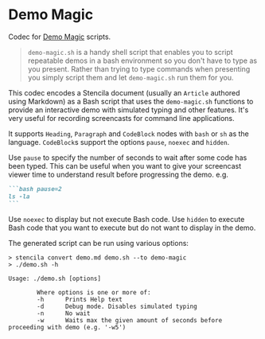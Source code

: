 # Demo Magic

Codec for [Demo Magic](https://github.com/paxtonhare/demo-magic) scripts.

> `demo-magic.sh` is a handy shell script that enables you to script
> repeatable demos in a bash environment so you don't have to type as
> you present. Rather than trying to type commands when presenting you
> simply script them and let `demo-magic.sh` run them for you.

This codec encodes a Stencila document (usually an `Article` authored using
Markdown) as a Bash script that uses the `demo-magic.sh` functions to
provide an interactive demo with simulated typing and other features.
It's very useful for recording screencasts for command line applications.

It supports `Heading`, `Paragraph` and `CodeBlock` nodes with `bash` or
`sh` as the language. `CodeBlock`s support the options `pause`, `noexec` and `hidden`.

Use `pause` to specify the number of seconds to wait after some code has been typed. This can be useful when you want to give your screencast viewer time to understand result before progressing the demo. e.g.

````markdown
```bash pause=2
ls -la
```
````

Use `noexec` to display but not execute Bash code. Use `hidden` to execute Bash code that you want to execute but do not want to display in the demo.

The generated script can be run using various options:

```console
> stencila convert demo.md demo.sh --to demo-magic
> ./demo.sh -h

Usage: ./demo.sh [options]

        Where options is one or more of:
        -h      Prints Help text
        -d      Debug mode. Disables simulated typing
        -n      No wait
        -w      Waits max the given amount of seconds before proceeding with demo (e.g. '-w5')
```
